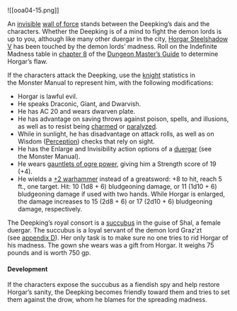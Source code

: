 ![[ooa04-15.png]]

An [invisible](https://www.dndbeyond.com/sources/dnd/free-rules/rules-glossary#InvisibleCondition) [wall of force](https://www.dndbeyond.com/spells/2292-wall-of-force) stands between the Deepking’s dais and the characters. Whether the Deepking is of a mind to fight the demon lords is up to you, although like many other duergar in the city, [Horgar Steelshadow V](https://www.dndbeyond.com/monsters/273955-horgar-steelshadow-v) has been touched by the demon lords’ madness. Roll on the Indefinite Madness table in [chapter 8](https://www.dndbeyond.com/compendium/rules/dmg/running-the-game#IndefiniteMadness) of the [Dungeon Master’s Guide](https://www.dndbeyond.com/compendium/rules/dmg) to determine Horgar’s flaw.

If the characters attack the Deepking, use the [knight](https://www.dndbeyond.com/monsters/16938-knight) statistics in the Monster Manual to represent him, with the following modifications:

- Horgar is lawful evil.
- He speaks Draconic, Giant, and Dwarvish.
- He has AC 20 and wears dwarven plate.
- He has advantage on saving throws against poison, spells, and illusions, as well as to resist being [charmed](https://www.dndbeyond.com/sources/dnd/free-rules/rules-glossary#CharmedCondition) or [paralyzed](https://www.dndbeyond.com/sources/dnd/free-rules/rules-glossary#ParalyzedCondition).
- While in sunlight, he has disadvantage on attack rolls, as well as on Wisdom ([Perception](https://www.dndbeyond.com/sources/dnd/free-rules/playing-the-game#Skills)) checks that rely on sight.
- He has the Enlarge and Invisibility action options of a [duergar](https://www.dndbeyond.com/monsters/16850-duergar) (see the Monster Manual).
- He wears [gauntlets of ogre power](https://www.dndbeyond.com/magic-items/4641-gauntlets-of-ogre-power), giving him a Strength score of 19 (+4).
- He wields a [+2 warhammer](https://www.dndbeyond.com/magic-items/warhammer-2) instead of a greatsword: +8 to hit, reach 5 ft., one target. Hit: 10 (1d8 + 6) bludgeoning damage, or 11 (1d10 + 6) bludgeoning damage if used with two hands. While Horgar is enlarged, the damage increases to 15 (2d8 + 6) or 17 (2d10 + 6) bludgeoning damage, respectively.

The Deepking’s royal consort is a [succubus](https://www.dndbeyond.com/monsters/17027-succubus) in the guise of Shal, a female duergar. The succubus is a loyal servant of the demon lord Graz’zt (see [appendix D](https://www.dndbeyond.com/compendium/adventures/oota/appendix-d-demon-lords#AppendixDDemonLords)). Her only task is to make sure no one tries to rid Horgar of his madness. The gown she wears was a gift from Horgar. It weighs 75 pounds and is worth 750 gp.

#### Development

If the characters expose the succubus as a fiendish spy and help restore Horgar’s sanity, the Deepking becomes friendly toward them and tries to set them against the drow, whom he blames for the spreading madness.